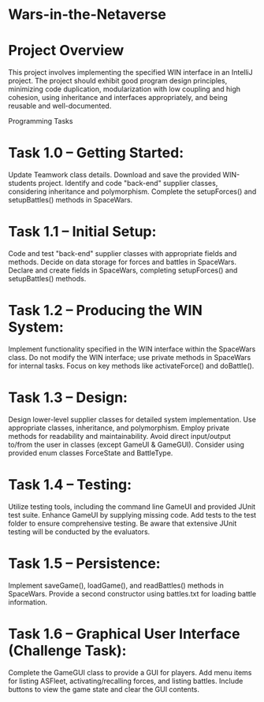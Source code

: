 # Wars-in-the-Netaverse

# Project Overview
This project involves implementing the specified WIN interface in an IntelliJ project. The project should exhibit good program design principles, minimizing code duplication, modularization with low coupling and high cohesion, using inheritance and interfaces appropriately, and being reusable and well-documented.

Programming Tasks
# Task 1.0 – Getting Started:

Update Teamwork class details.
Download and save the provided WIN-students project.
Identify and code "back-end" supplier classes, considering inheritance and polymorphism.
Complete the setupForces() and setupBattles() methods in SpaceWars.
# Task 1.1 – Initial Setup:

Code and test "back-end" supplier classes with appropriate fields and methods.
Decide on data storage for forces and battles in SpaceWars.
Declare and create fields in SpaceWars, completing setupForces() and setupBattles() methods.
# Task 1.2 – Producing the WIN System:

Implement functionality specified in the WIN interface within the SpaceWars class.
Do not modify the WIN interface; use private methods in SpaceWars for internal tasks.
Focus on key methods like activateForce() and doBattle().
# Task 1.3 – Design:

Design lower-level supplier classes for detailed system implementation.
Use appropriate classes, inheritance, and polymorphism.
Employ private methods for readability and maintainability.
Avoid direct input/output to/from the user in classes (except GameUI & GameGUI).
Consider using provided enum classes ForceState and BattleType.
# Task 1.4 – Testing:

Utilize testing tools, including the command line GameUI and provided JUnit test suite.
Enhance GameUI by supplying missing code.
Add tests to the test folder to ensure comprehensive testing.
Be aware that extensive JUnit testing will be conducted by the evaluators.
# Task 1.5 – Persistence:

Implement saveGame(), loadGame(), and readBattles() methods in SpaceWars.
Provide a second constructor using battles.txt for loading battle information.
# Task 1.6 – Graphical User Interface (Challenge Task):

Complete the GameGUI class to provide a GUI for players.
Add menu items for listing ASFleet, activating/recalling forces, and listing battles.
Include buttons to view the game state and clear the GUI contents.
